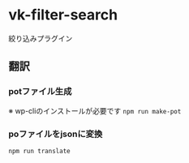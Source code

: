 # vk-filter-search
絞り込みプラグイン

## 翻訳

### potファイル生成

※ wp-cliのインストールが必要です
`npm run make-pot`

### poファイルをjsonに変換
`npm run translate`